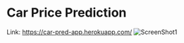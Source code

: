 # Car Price Prediction
Link: https://car-pred-app.herokuapp.com/
![ScreenShot1](https://user-images.githubusercontent.com/78204872/150730686-505d063d-9d7f-4ce5-a07f-d73761e2b199.PNG)
